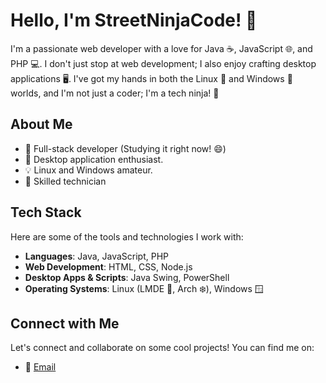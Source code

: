 # Hello, I'm StreetNinjaCode! 👋

I'm a passionate web developer with a love for Java ☕, JavaScript 🌐, and PHP 💻. I don't just stop at web development; I also enjoy crafting desktop applications 🖥️. I've got my hands in both the Linux 🐧 and Windows 💼 worlds, and I'm not just a coder; I'm a tech ninja! 🥷

## About Me

- 💼 Full-stack developer (Studying it right now! 😄)
- 🚀 Desktop application enthusiast.
- 💡 Linux and Windows amateur.
- 🔧 Skilled technician

## Tech Stack

Here are some of the tools and technologies I work with:

- **Languages**: Java, JavaScript, PHP
- **Web Development**: HTML, CSS, Node.js
- **Desktop Apps & Scripts**: Java Swing, PowerShell
- **Operating Systems**: Linux (LMDE 🌿, Arch ❄️), Windows 🪟

## Connect with Me

Let's connect and collaborate on some cool projects! You can find me on:

- 📧 [Email](mailto:streetninjacode@email.com)

<!---
StreetNinjaCoder/StreetNinjaCoder is a ✨ special ✨ repository because its `README.md` (this file) appears on your GitHub profile.
You can click the Preview link to take a look at your changes.
--->
